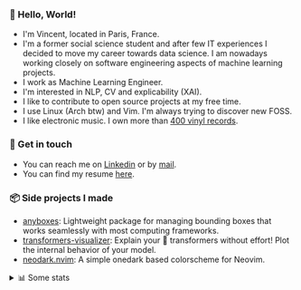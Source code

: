### 👋 Hello, World!

- I'm Vincent, located in Paris, France.
- I'm a former social science student and after few IT experiences I decided to move my career towards data science. I am nowadays working closely on software engineering aspects of machine learning projects.
- I work as Machine Learning Engineer.
- I'm interested in NLP, CV and explicability (XAI).
- I like to contribute to open source projects at my free time.
- I use Linux (Arch btw) and Vim. I'm always trying to discover new FOSS.
- I like electronic music. I own more than [400 vinyl records](https://www.discogs.com/user/Voigt_Kampff/collection).

### 🔗 Get in touch

- You can reach me on [Linkedin](https://www.linkedin.com/in/vincent-duchauffour-3a9641155/) or by [mail](mailto:vincent.duchauffour@proton.me).
- You can find my resume [here](https://raw.githubusercontent.com/VDuchauffour/resume/main/resume.pdf).

### 📦 Side projects I made

- [anyboxes](https://github.com/VDuchauffour/anyboxes): Lightweight package for managing bounding boxes that works seamlessly with most computing frameworks.
- [transformers-visualizer](https://github.com/VDuchauffour/transformers-visualizer): Explain your 🤗 transformers without effort! Plot the internal behavior of your model. 
- [neodark.nvim](https://github.com/VDuchauffour/neodark.nvim): A simple onedark based colorscheme for Neovim.

<details><summary>📊 Some stats</summary>  
  
<p align="center">
  <img alt="VDuchauffour's github stats" src="https://github-readme-stats.vercel.app/api?username=VDuchauffour&include_all_commits=true&show_icons=true&theme=react"/>
  <br />
  <img alt="VDuchauffour's streak stats" src="https://streak-stats.demolab.com?user=VDuchauffour&theme=react"/>
  <br />
  <img alt="VDuchauffour's language stats" src="https://github-readme-stats.vercel.app/api/top-langs/?username=VDuchauffour&count_private=true&include_all_commits=true&show_icons=true&layout=compact&theme=react"/>
  <!--   <br />
  <img alt="VDuchauffour's Wakatime stats" src="https://github-readme-stats.vercel.app/api/wakatime?username=VDuchauffour&theme=react"/> -->
</p>

#### 🧭 Wakatime stats
<!--START_SECTION:waka-->
![Code Time](http://img.shields.io/badge/Code%20Time-786%20hrs%2038%20mins-blue)

![Lines of code](https://img.shields.io/badge/From%20Hello%20World%20I%27ve%20Written-61.7%20thousand%20lines%20of%20code-blue)

**🐱 My GitHub Data** 

> 📦 43.4 kB Used in GitHub's Storage 
 > 
> 🏆 1,577 Contributions in the Year 2023
 > 
> 🚫 Not Opted to Hire
 > 
> 📜 7 Public Repositories 
 > 
> 🔑 2 Private Repositories 
 > 
**I'm a Night 🦉** 

```text
🌞 Morning                38 commits          █░░░░░░░░░░░░░░░░░░░░░░░░   05.96 % 
🌆 Daytime                233 commits         █████████░░░░░░░░░░░░░░░░   36.52 % 
🌃 Evening                208 commits         ████████░░░░░░░░░░░░░░░░░   32.60 % 
🌙 Night                  159 commits         ██████░░░░░░░░░░░░░░░░░░░   24.92 % 
```
📅 **I'm Most Productive on Wednesday** 

```text
Monday                   137 commits         █████░░░░░░░░░░░░░░░░░░░░   21.47 % 
Tuesday                  61 commits          ██░░░░░░░░░░░░░░░░░░░░░░░   09.56 % 
Wednesday                156 commits         ██████░░░░░░░░░░░░░░░░░░░   24.45 % 
Thursday                 122 commits         █████░░░░░░░░░░░░░░░░░░░░   19.12 % 
Friday                   76 commits          ███░░░░░░░░░░░░░░░░░░░░░░   11.91 % 
Saturday                 20 commits          █░░░░░░░░░░░░░░░░░░░░░░░░   03.13 % 
Sunday                   66 commits          ███░░░░░░░░░░░░░░░░░░░░░░   10.34 % 
```


📊 **This Week I Spent My Time On** 

```text
💬 Programming Languages: 
Python                   1 hr 50 mins        ██████████████████░░░░░░░   73.08 % 
INI                      20 mins             ███░░░░░░░░░░░░░░░░░░░░░░   13.55 % 
Other                    11 mins             ██░░░░░░░░░░░░░░░░░░░░░░░   07.88 % 
Text                     2 mins              ░░░░░░░░░░░░░░░░░░░░░░░░░   01.83 % 
XML                      2 mins              ░░░░░░░░░░░░░░░░░░░░░░░░░   01.69 % 
```


 Last Updated on 02/08/2023 00:40:17 UTC
<!--END_SECTION:waka-->
</details>
